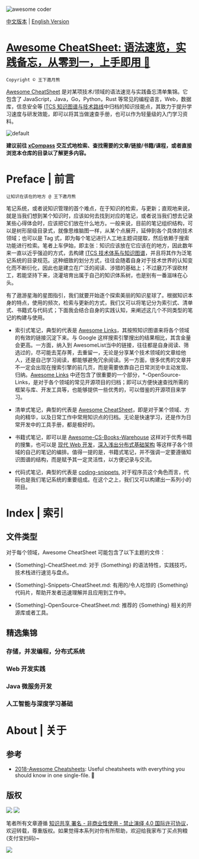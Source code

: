 ![awesome coder](https://user-images.githubusercontent.com/5803001/43364904-59f5bda6-9356-11e8-9ab3-ae073d08bb9e.png)

[中文版本](./README.md) | [English Version](./README.en.md)

# [Awesome CheatSheet: 语法速览，实践备忘，从零到一，上手即用 🚀](https://github.com/wxyyxc1992/Awesome-CheatSheet)

`Copyright © 王下邀月熊`

[Awesome CheatSheet](https://github.com/wxyyxc1992/Awesome-CheatSheet) 是对某项技术/领域的语法速览与实践备忘清单集锦。它包含了 JavaScript，Java，Go，Python，Rust 等常见的编程语言，Web，数据库，信息安全等 [ITCS 知识图谱与技术路线](https://wxyyxc1992.github.io/home/#/perspective)中归档的知识技能点，其致力于提升学习速度与研发效能，即可以将其当做速查手册，也可以作为轻量级的入门学习资料。

![default](https://user-images.githubusercontent.com/5803001/47262684-025c2e00-d522-11e8-8c82-4a5afcf428d1.png)

**建议前往 [xCompass](https://wxyyxc1992.github.io/home/#/search) 交互式地检索、查找需要的文章/链接/书籍/课程，或者直接浏览本仓库的目录以了解更多内容。**

# Preface | 前言

`让知识在该在的地方 @ 王下邀月熊`

笔记系统，或者说知识管理的首个难点，在于知识的检索，与更新；直观地来说，就是当我们想到某个知识时，应该如何去找到对应的笔记，或者说当我们想去记录某些心得体会时，应该把它们放在什么地方。一般来说，目前的笔记组织结构，可以是树形层级目录式，就像思维脑图一样，从某个点展开，延伸到各个具体的技术领域；也可以是 Tag 式，即为每个笔记进行人工地主题词提取，然后依赖于搜索功能进行检索。笔者上车伊始，即主张：知识应该放在它应该在的地方，因此数年来一直以近乎强迫的方式，去构建 [ITCS 技术体系与知识图谱](https://github.com/wxyyxc1992/Awesome-Coder/blob/master/MindMap/README.md)，并且将其作为泛笔记系统的目录规范。这种细致的划分方式，往往会随着自身对于技术世界的认知变化而不断衍化，因此也是建立在广泛的阅读、涉猎的基础上；不过磨刀不误砍材工，若能坚持下来，浇灌培育出属于自己的知识体系树，也是别有一番滋味在心头。

有了遨游星海的星图指引，我们就要开始逐个探索美丽的知识星球了。根据知识本身的特点，使用的频次，检索与更新的方式，我们又可以将笔记分为索引式、清单式、书籍式与代码式；下面我会结合自身的实践认知，来阐述这几个不同类型的笔记的构建与使用。

- 索引式笔记，典型的代表是 [Awesome Links](https://github.com/wxyyxc1992/Awesome-Lists)，其按照知识图谱来将各个领域的有效的链接沉淀下来。与 Google 这样搜索引擎搜出的结果相比，其含金量会更高。一方面，纳入到 AwesomeList当中的链接，往往都是自身阅读、筛选过的，尽可能去芜存菁，去重留一，无论是分享某个技术领域的文章给他人，还是自己学习阅读，都能够避免冗余阅读。另一方面，很多优秀的文章并不一定会出现在搜索引擎的前几页，而是需要依靠自己日常浏览中主动发现、归纳。[Awesome Links](https://github.com/wxyyxc1992/Awesome-Lists) 中还包含了很重要的一个部分，\*-OpenSource-Links，是对于各个领域的常见开源项目的归档；即可以方便快速查找所需的框架与库、开发工具等，也能够提供一些优秀的，可以借鉴的开源项目来学习。

- 清单式笔记，典型的代表是 [Awesome CheatSheet](https://github.com/wxyyxc1992/Awesome-CheatSheet)，即是对于某个领域、方向的精华，以及日常工作中常用知识点的归档。无论是快速学习，还是作为日常开发中的工具手册，都是极好的。

- 书籍式笔记，即可以是 [Awesome-CS-Books-Warehouse](https://github.com/wxyyxc1992/Awesome-CS-Books-Warehouse) 这样对于优秀书籍的搜集，也可以是 [现代 Web 开发](https://github.com/wxyyxc1992/Web-Series)，[深入浅出分布式基础架构](https://github.com/wxyyxc1992/Distributed-Infrastructure-Series) 等这样子各个领域的自己的笔记的编排。值得一提的是，书籍式笔记，并不强调一定要遵循知识图谱的结构，而是赋予其一定灵活性，以方便记录与交流。

- 代码式笔记，典型的代表是 [coding-snippets](https://github.com/wxyyxc1992/coding-snippets), 对于程序员这个角色而言，代码也是我们笔记系统的重要组成。在这个之上，我们又可以构建出一系列小的项目。

# Index | 索引

## 文件类型

对于每个领域，Awesome CheatSheet 可能包含了以下主题的文件：

- {Something}-CheatSheet.md: 对于 {Something} 的语法特性，实践技巧，技术栈进行速览与盘点。

- {Something}-Snippets-CheatSheet.md: 有用的/令人吃惊的 {Something} 代码片，帮助开发者迅速理解并且应用到工作中。

- {Something}-OpenSource-CheatSheet.md: 推荐的 {Something} 相关的开源库或者工具。

## 精选集锦

### 存储，并发编程，分布式系统

### Web 开发实践

### Java 微服务开发

### 人工智能与深度学习基础

# About | 关于

## 参考

- [2018-Awesome Cheatsheets](https://github.com/LeCoupa/awesome-cheatsheets): Useful cheatsheets with everything you should know in one single-file. 🚀

## 版权

![](https://parg.co/bDY) ![](https://parg.co/bDm)

笔者所有文章遵循 [知识共享 署名 - 非商业性使用 - 禁止演绎 4.0 国际许可协议](https://creativecommons.org/licenses/by-nc-nd/4.0/deed.zh)，欢迎转载，尊重版权。如果觉得本系列对你有所帮助，欢迎给我家布丁买点狗粮(支付宝扫码)~

![](https://github.com/wxyyxc1992/OSS/blob/master/2017/8/1/Buding.jpg?raw=true)
